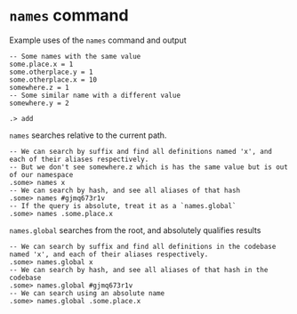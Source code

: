 # `names` command

Example uses of the `names` command and output

```unison
-- Some names with the same value
some.place.x = 1
some.otherplace.y = 1
some.otherplace.x = 10
somewhere.z = 1
-- Some similar name with a different value
somewhere.y = 2
```

```ucm
.> add
```


`names` searches relative to the current path.

```ucm
-- We can search by suffix and find all definitions named 'x', and each of their aliases respectively.
-- But we don't see somewhere.z which is has the same value but is out of our namespace
.some> names x
-- We can search by hash, and see all aliases of that hash
.some> names #gjmq673r1v
-- If the query is absolute, treat it as a `names.global`
.some> names .some.place.x
```

`names.global` searches from the root, and absolutely qualifies results


```ucm
-- We can search by suffix and find all definitions in the codebase named 'x', and each of their aliases respectively.
.some> names.global x
-- We can search by hash, and see all aliases of that hash in the codebase
.some> names.global #gjmq673r1v
-- We can search using an absolute name
.some> names.global .some.place.x
```
